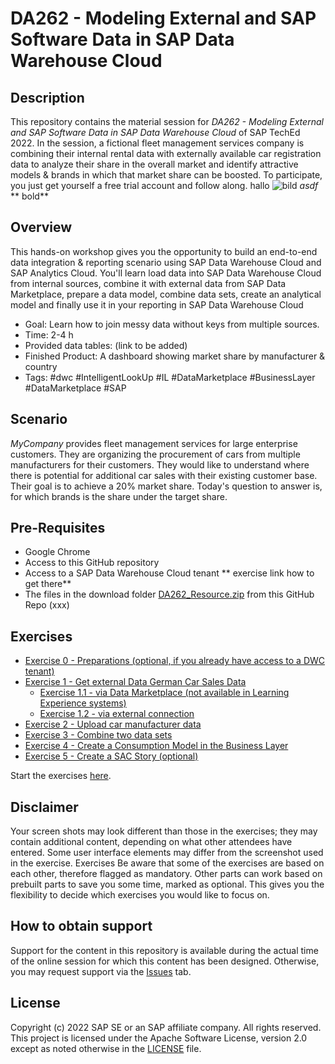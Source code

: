 # DA262 - Modeling External and SAP Software Data in SAP Data Warehouse Cloud

## Description
This repository contains the material session for *DA262 - Modeling External and SAP Software Data in SAP Data Warehouse Cloud* of SAP TechEd 2022. In the session, a fictional fleet management services company is combining their internal rental data with externally available car registration data to analyze their share in the overall market and identify attractive models & brands in which that market share can be boosted. To participate, you just get yourself a free trial account and follow along. hallo ![bild](bild.url) *asdf* ** bold**

## Overview
This hands-on workshop gives you the opportunity to build an end-to-end data integration & reporting scenario using SAP Data Warehouse Cloud and SAP Analytics Cloud. You'll learn load data into SAP Data Warehouse Cloud from internal sources, combine it with external data from SAP Data Marketplace, prepare a data model, combine data sets, create an analytical model and finally use it in your reporting in SAP Data Warehouse Cloud

* Goal: Learn how to join messy data without keys from multiple sources.
* Time: 2-4 h
* Provided data tables: (link to be added)
* Finished Product: A dashboard showing market share by manufacturer & country
* Tags: #dwc #IntelligentLookUp #IL #DataMarketplace #BusinessLayer #DataMarketplace #SAP

## Scenario
_MyCompany_ provides fleet management services for large enterprise customers. They are organizing the procurement of cars from multiple manufacturers for their customers. They would like to understand where there is potential for additional car sales with their existing customer base. Their goal is to achieve a 20% market share. Today's question to answer is, for which brands is the share under the target share. 

## Pre-Requisites
- Google Chrome
- Access to this GitHub repository
- Access to a SAP Data Warehouse Cloud tenant ** exercise link how to get there**
- The files in the download folder [DA262_Resource.zip](DA262_Resource.zip) from this GitHub Repo (xxx)

## Exercises

- [Exercise 0 - Preparations (optional, if you  already have access to a DWC tenant)](exercises/ex0/)
- [Exercise 1 - Get external Data German Car Sales Data](exercises/ex1/)
    - [Exercise 1.1 - via Data Marketplace (not available in Learning Experience systems)](exercises/ex1#exercise-11-sub-exercise-1-description)
    - [Exercise 1.2 - via external connection](exercises/ex1#exercise-12-sub-exercise-2-description)
- [Exercise 2 - Upload car manufacturer data](exercises/ex2/)
- [Exercise 3 - Combine two data sets](exercises/ex3/)
- [Exercise 4 - Create a Consumption Model in the Business Layer](exercises/ex4/)  
- [Exercise 5 - Create a SAC Story (optional)](exercises/ex4/)  

Start the exercises [here](https://developers.sap.com/tutorials/abap-environment-trial-onboarding.html).

## Disclaimer
Your screen shots may look different than those in the exercises; they may contain additional content, depending on what other attendees have entered.
Some user interface elements may differ from the screenshot used in the exercise.
Exercises
Be aware that some of the exercises are based on each other, therefore flagged as mandatory. Other parts can work based on prebuilt parts to save you some time, marked as optional. This gives you the flexibility to decide which exercises you would like to focus on.

## How to obtain support

Support for the content in this repository is available during the actual time of the online session for which this content has been designed. Otherwise, you may request support via the [Issues](../../issues) tab.

## License
Copyright (c) 2022 SAP SE or an SAP affiliate company. All rights reserved. This project is licensed under the Apache Software License, version 2.0 except as noted otherwise in the [LICENSE](LICENSES/Apache-2.0.txt) file.
